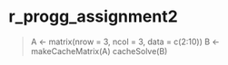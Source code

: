 # r_progg_assignment2


> A <- matrix(nrow = 3, ncol = 3, data = c(2:10))
> B <-makeCacheMatrix(A)
> cacheSolve(B)
